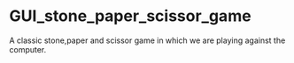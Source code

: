 # GUI_stone_paper_scissor_game
A classic stone,paper and scissor game in which we are playing against the computer.
